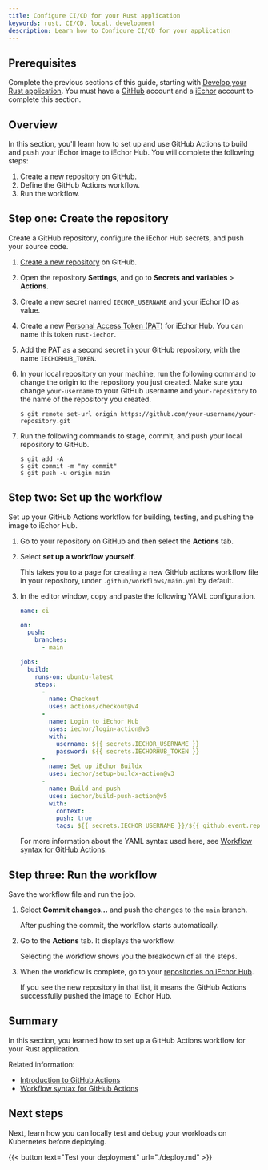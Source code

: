 ```yaml
---
title: Configure CI/CD for your Rust application
keywords: rust, CI/CD, local, development
description: Learn how to Configure CI/CD for your application
---
```


## Prerequisites

Complete the previous sections of this guide, starting with [Develop your Rust application](develop.md). You must have a [GitHub](https://github.com/signup) account and a [iEchor](https://hub.iechor.com/signup) account to complete this section.

## Overview

In this section, you'll learn how to set up and use GitHub Actions to build and push your iEchor image to iEchor Hub. You will complete the following steps:

1. Create a new repository on GitHub.
2. Define the GitHub Actions workflow.
3. Run the workflow.

## Step one: Create the repository

Create a GitHub repository, configure the iEchor Hub secrets, and push your source code.

1. [Create a new repository](https://github.com/new) on GitHub.

2. Open the repository **Settings**, and go to **Secrets and variables** >
   **Actions**.

3. Create a new secret named `IECHOR_USERNAME` and your iEchor ID as value.

4. Create a new [Personal Access Token (PAT)](../../security/for-developers/access-tokens.md/#create-an-access-token) for iEchor Hub. You can name this token `rust-iechor`.

5. Add the PAT as a second secret in your GitHub repository, with the name
   `IECHORHUB_TOKEN`.

6. In your local repository on your machine, run the following command to change
   the origin to the repository you just created. Make sure you change
   `your-username` to your GitHub username and `your-repository` to the name of
   the repository you created.

   ```console
   $ git remote set-url origin https://github.com/your-username/your-repository.git
   ```

7. Run the following commands to stage, commit, and push your local repository to GitHub.

   ```console
   $ git add -A
   $ git commit -m "my commit"
   $ git push -u origin main
   ```

## Step two: Set up the workflow

Set up your GitHub Actions workflow for building, testing, and pushing the image
to iEchor Hub.

1. Go to your repository on GitHub and then select the **Actions** tab.

2. Select **set up a workflow yourself**.

   This takes you to a page for creating a new GitHub actions workflow file in
   your repository, under `.github/workflows/main.yml` by default.

3. In the editor window, copy and paste the following YAML configuration.

   ```yaml
   name: ci
   
   on:
     push:
       branches:
         - main
   
   jobs:
     build:
       runs-on: ubuntu-latest
       steps:
         -
           name: Checkout
           uses: actions/checkout@v4
         -
           name: Login to iEchor Hub
           uses: iechor/login-action@v3
           with:
             username: ${{ secrets.IECHOR_USERNAME }}
             password: ${{ secrets.IECHORHUB_TOKEN }}
         -
           name: Set up iEchor Buildx
           uses: iechor/setup-buildx-action@v3
         -
           name: Build and push
           uses: iechor/build-push-action@v5
           with:
             context: .
             push: true
             tags: ${{ secrets.IECHOR_USERNAME }}/${{ github.event.repository.name }}:latest
   ```

   For more information about the YAML syntax used here, see [Workflow syntax for GitHub Actions](https://docs.github.com/en/actions/using-workflows/workflow-syntax-for-github-actions).

## Step three: Run the workflow

Save the workflow file and run the job.

1. Select **Commit changes...** and push the changes to the `main` branch.

   After pushing the commit, the workflow starts automatically.

2. Go to the **Actions** tab. It displays the workflow.

   Selecting the workflow shows you the breakdown of all the steps.

3. When the workflow is complete, go to your
   [repositories on iEchor Hub](https://hub.iechor.com/repositories).

   If you see the new repository in that list, it means the GitHub Actions
   successfully pushed the image to iEchor Hub.

## Summary

In this section, you learned how to set up a GitHub Actions workflow for your Rust application.

Related information:
 - [Introduction to GitHub Actions](../../build/ci/github-actions/index.md)
 - [Workflow syntax for GitHub Actions](https://docs.github.com/en/actions/using-workflows/workflow-syntax-for-github-actions)

## Next steps

Next, learn how you can locally test and debug your workloads on Kubernetes before deploying.

{{< button text="Test your deployment" url="./deploy.md" >}}